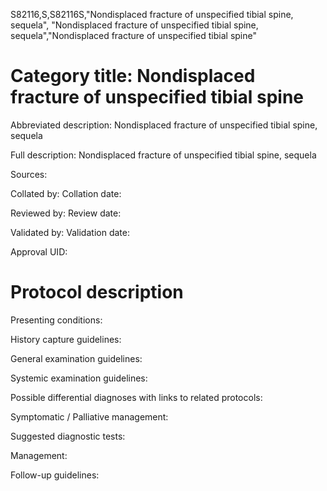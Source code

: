 S82116,S,S82116S,"Nondisplaced fracture of unspecified tibial spine, sequela", "Nondisplaced fracture of unspecified tibial spine, sequela","Nondisplaced fracture of unspecified tibial spine"
# Category title: Nondisplaced fracture of unspecified tibial spine

Abbreviated description: Nondisplaced fracture of unspecified tibial spine, sequela

Full description: Nondisplaced fracture of unspecified tibial spine, sequela

Sources:

Collated by:
Collation date:

Reviewed by:
Review date:

Validated by:
Validation date:

Approval UID:

# Protocol description

Presenting conditions:

History capture guidelines:

General examination guidelines:

Systemic examination guidelines:

Possible differential diagnoses with links to related protocols:

Symptomatic / Palliative management:

Suggested diagnostic tests:

Management:

Follow-up guidelines:
